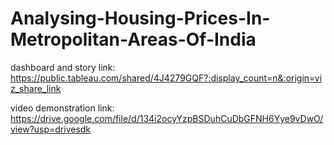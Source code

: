 # Analysing-Housing-Prices-In-Metropolitan-Areas-Of-India

dashboard and story link: https://public.tableau.com/shared/4J4279GQF?:display_count=n&:origin=viz_share_link

video demonstration link: https://drive.google.com/file/d/134i2ocyYzpBSDuhCuDbGFNH6Yye9vDwO/view?usp=drivesdk

